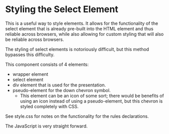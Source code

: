 # Styling the Select Element

This is a useful way to style elements. It allows for the functionality of the select element that is already pre-built into the HTML element and thus reliable across browsers, while also allowing for custom styling that will also be reliable across browsers. 

The styling of select elements is notoriously difficult, but this method bypasses this difficulty. 

This component consists of 4 elements:
- wrapper element
- select element
- div element that is used for the presentation.
- pseudo-element for the down chevron symbol.
    - This element can be an icon of some sort; there would be benefits of using an icon instead of using a pseudo-element, but this chevron is styled completely with CSS.

See style.css for notes on the functionality for the rules declarations.

The JavaScript is very straight forward. 
